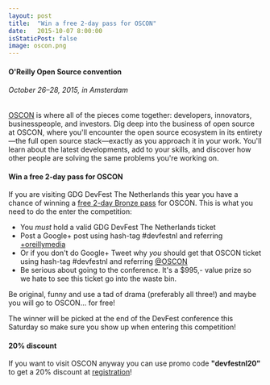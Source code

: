 ```yaml
---
layout: post
title:  "Win a free 2-day pass for OSCON"
date:   2015-10-07 8:00:00
isStaticPost: false
image: oscon.png
---
```


#### O'Reilly Open Source convention

###### October 26–28, 2015, in Amsterdam

[OSCON](http://conferences.oreilly.com/oscon/open-source-eu-2015) is where all of the pieces come together: developers, innovators, businesspeople, and investors. Dig deep into the business of open source at OSCON, where you'll encounter the open source ecosystem in its entirety—the full open source stack—exactly as you approach it in your work. You'll learn about the latest developments, add to your skills, and discover how other people are solving the same problems you're working on.

#### Win a free 2-day pass for OSCON

If you are visiting GDG DevFest The Netherlands this year you have a chance of winning a [free 2-day Bronze pass](https://conferences.oreilly.com/oscon/open-source-eu-2015/public/register) for OSCON. This is what you need to do the enter the competition:

* You _must_ hold a valid GDG DevFest The Netherlands ticket
* Post a Google+ post using hash-tag #devfestnl and referring [+oreillymedia](https://plus.google.com/+oreillymedia/posts)
* Or if you don't do Google+ Tweet why _you_ should get that OSCON ticket using hash-tag #devfestnl and referring [@OSCON](https://twitter.com/oscon)
* Be serious about going to the conference. It's a $995,- value prize so we hate to see this ticket go into the waste bin.

Be original, funny and use a tad of drama (preferably all three!) and maybe you will go to OSCON... for free! 

The winner will be picked at the end of the DevFest conference this Saturday so make sure you show up when entering this competition!

#### 20% discount

If you want to visit OSCON anyway you can use promo code **"devfestnl20"** to get a 20% discount at [registration](https://conferences.oreilly.com/oscon/open-source-eu-2015/public/register)!